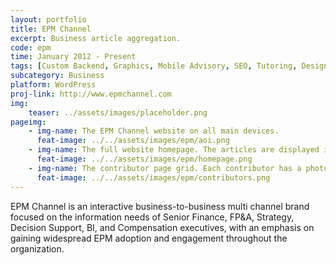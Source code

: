 ```yaml
---
layout: portfolio
title: EPM Channel
excerpt: Business article aggregation.
code: epm
time: January 2012 - Present
tags: [Custom Backend, Graphics, Mobile Advisory, SEO, Tutoring, Design]
subcategory: Business
platform: WordPress
proj-link: http://www.epmchannel.com
img:
    teaser: ../assets/images/placeholder.png
pageimg:
    - img-name: The EPM Channel website on all main devices.
      feat-image: ../../assets/images/epm/aoi.png
    - img-name: The full website homepage. The articles are displayed in a masonry format with a featured image, title, and excerpt. The top of the homepage includes important links to other places on the site, as well as space for an advertisement.
      feat-image: ../../assets/images/epm/homepage.png
    - img-name: The contributor page grid. Each contributor has a photo, biography excerpt (and link to read more), social links, and a link to their EPM Channel articles.
      feat-image: ../../assets/images/epm/contributors.png
---
```

EPM Channel is an interactive business-to-business multi channel brand focused on the information needs of Senior Finance, FP&A, Strategy, Decision Support, BI, and Compensation executives, with an emphasis on gaining widespread EPM adoption and engagement throughout the organization.
